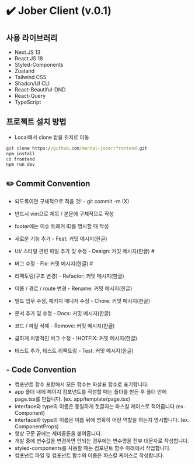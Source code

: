 # ✔️ Jober Client (v.0.1)

## 사용 라이브러리

- Next.JS 13
- React.JS 18
- Styled-Components
- Zustand
- Tailwind CSS
- Shadcn/UI CLI
- React-Beautiful-DND
- React-Query
- TypeScript

## 프로젝트 설치 방법

- Local에서 clone 받을 위치로 이동

```cmd
git clone https://github.com/mental-jober/frontend.git
npm install
cd frontend
npm run dev
```

## ✏️ Commit Convention

- 되도록이면 구체적으로 적을 것! - git commit -m (X)
- 반드시 vim으로 제목 / 본문에 구체적으로 작성
- footer에는 이슈 트래커 ID를 명시할 때 작성

- 새로운 기능 추가 - Feat: 커밋 메시지(한글)
- UI/ 스타일 관련 파일 추가 및 수정 - Design: 커밋 메시지(한글) #
- 버그 수정 - Fix: 커밋 메시지(한글) #
- 리팩토링(구조 변경) - Refactor: 커밋 메시지(한글)
- 이름 / 경로 / route 변경 - Rename: 커밋 메시지(한글)
- 빌드 업무 수정, 패키지 매니저 수정 - Chore: 커밋 메시지(한글)
- 문서 추가 및 수정 - Docs: 커밋 메시지(한글)
- 코드 / 파일 삭제 - Remove: 커밋 메시지(한글)
- 급하게 치명적인 버그 수정 - !HOTFIX: 커밋 메시지(한글)
- 테스트 추가, 테스트 리팩토링 - Test: 커밋 메시지(한글)

## - Code Convention

- 컴포넌트 함수 포함해서 모든 함수는 화살표 함수로 표기합니다.
- app 폴더 내에 페이지 컴포넌트를 작성할 때는 폴더를 만든 후 폴더 안에<br />page.tsx를 만듭니다. (ex. app/template/page.tsx)
- interface와 type의 이름은 동일하게 첫글자는 파스칼 케이스로 적어줍니다 (ex. Component)
- interface와 type의 이름은 이름 뒤에 명확히 어떤 역할을 하는지 명시합니다. (ex. ComponentProps)
- 항상 구문 끝에는 세미콜론을 붙여줍니다.
- 개발 중에 변수값을 변경하면 안되는 경우에는 변수명을 전부 대문자로 작성합니다.
- styled-components를 사용할 때는 컴포넌트 함수 아래에서 작업합니다.
- 컴포넌트 파일 및 컴포넌트 함수의 이름은 파스칼 케이스로 작성합니다.
